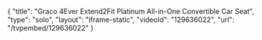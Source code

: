 {
    "title": "Graco 4Ever Extend2Fit Platinum All-in-One Convertible Car Seat",
    "type": "solo",
    "layout": "iframe-static",
    "videoId": "129636022",
    "url": "\/tvpembed\/129636022"
}